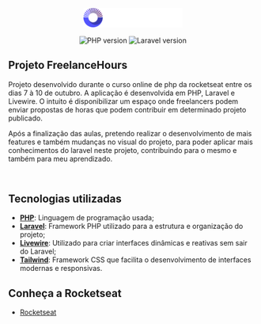 <p align="center"><img src="logo.png" width="200" alt="FreelanceHours Logo"></a></p>

<p align="center">
  <img alt="PHP version" src="https://img.shields.io/static/v1?label=php&message=8.2&color=18181B&labelColor=5354FD">
    <img alt="Laravel version" src="https://img.shields.io/static/v1?label=laravel&message=11.9&color=18181B&labelColor=5354FD">
</p>

## Projeto FreelanceHours

Projeto desenvolvido durante o curso online de php da rocketseat entre os dias 7 à 10 de outubro. A aplicação é desenvolvida em PHP, Laravel e Livewire. O intuito é disponibilizar um espaço onde freelancers podem enviar propostas de horas que podem contribuir em determinado projeto publicado.

Após a finalização das aulas, pretendo realizar o desenvolvimento de mais features e também mudanças no visual do projeto, para poder aplicar mais conhecimentos do laravel neste projeto, contribuindo para o mesmo e também para meu aprendizado.

<br>

## Tecnologias utilizadas

- [**PHP**](https://www.php.net/): Linguagem de programação usada;
- [**Laravel**](https://laravel.com/): Framework PHP utilizado para a estrutura e organização do projeto;
- [**Livewire**](https://laravel-livewire.com/): Utilizado para criar interfaces dinâmicas e reativas sem sair do Laravel;
- [**Tailwind**](https://tailwindcss.com/): Framework CSS que facilita o desenvolvimento de interfaces modernas e responsivas.


## Conheça a Rocketseat

- [Rocketseat](https://www.rocketseat.com.br/)



